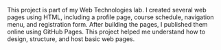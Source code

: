 This project is part of my Web Technologies lab.
I created several web pages using HTML, including a profile page, course schedule, navigation menu, and registration form.
After building the pages, I published them online using GitHub Pages.
This project helped me understand how to design, structure, and host basic web pages.
